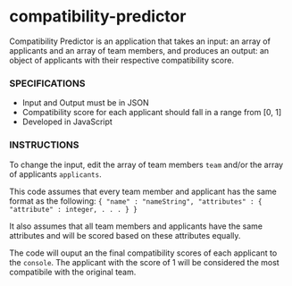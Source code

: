 # compatibility-predictor
Compatibility Predictor is an application that takes an input: an array of applicants and an array of team members, and produces an output: an object of applicants with their respective compatibility score.

### SPECIFICATIONS
- Input and Output must be in JSON
- Compatibility score for each applicant should fall in a range from [0, 1]
- Developed in JavaScript

### INSTRUCTIONS
To change the input, edit the array of team members `team` and/or the array of applicants `applicants`.

This code assumes that every team member and applicant has the same format as the following:
``{
  "name" : "nameString",
  "attributes" : {
    "attribute" : integer,
    .
    .
    .
  }
}``

It also assumes that all team members and applicants have the same attributes and will be scored based on these attributes equally.

The code will ouput an the final compatibility scores of each applicant to the `console`. The applicant with the score of 1 will be considered the most compatibile with the original team.

